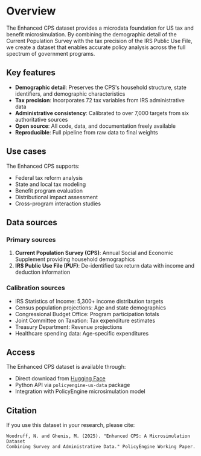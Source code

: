 # Overview

The Enhanced CPS dataset provides a microdata foundation for US tax and benefit microsimulation. By combining the demographic detail of the Current Population Survey with the tax precision of the IRS Public Use File, we create a dataset that enables accurate policy analysis across the full spectrum of government programs.

## Key features

- **Demographic detail**: Preserves the CPS's household structure, state identifiers, and demographic characteristics
- **Tax precision**: Incorporates 72 tax variables from IRS administrative data
- **Administrative consistency**: Calibrated to over 7,000 targets from six authoritative sources
- **Open source**: All code, data, and documentation freely available
- **Reproducible**: Full pipeline from raw data to final weights

## Use cases

The Enhanced CPS supports:

- Federal tax reform analysis
- State and local tax modeling
- Benefit program evaluation
- Distributional impact assessment
- Cross-program interaction studies

## Data sources

### Primary sources
1. **Current Population Survey (CPS)**: Annual Social and Economic Supplement providing household demographics
2. **IRS Public Use File (PUF)**: De-identified tax return data with income and deduction information

### Calibration sources
- IRS Statistics of Income: 5,300+ income distribution targets
- Census population projections: Age and state demographics
- Congressional Budget Office: Program participation totals
- Joint Committee on Taxation: Tax expenditure estimates
- Treasury Department: Revenue projections
- Healthcare spending data: Age-specific expenditures

## Access

The Enhanced CPS dataset is available through:
- Direct download from [Hugging Face](https://huggingface.co/PolicyEngine)
- Python API via `policyengine-us-data` package
- Integration with PolicyEngine microsimulation model

## Citation

If you use this dataset in your research, please cite:

```
Woodruff, N. and Ghenis, M. (2025). "Enhanced CPS: A Microsimulation Dataset 
Combining Survey and Administrative Data." PolicyEngine Working Paper.
```